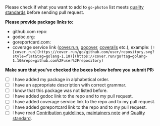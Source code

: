 Please check if what you want to add to `go-photon` list meets [quality standards](https://github.com/TechPay-io/go-photon/blob/master/CONTRIBUTING.md#quality-standard) before sending pull request.

**Please provide package links to:**

- github.com repo:
- godoc.org:
- goreportcard.com:
- coverage service link ([cover.run](https://cover.run/), [gocover](http://gocover.io/), [coveralls](https://coveralls.io/) etc.), example: `[![cover.run](https://cover.run/go/github.com/user/repository.svg?style=flat&tag=golang-1.10)](https://cover.run/go?tag=golang-1.10&repo=github.com%2Fuser%2Frepository)`

**Make sure that you've checked the boxes below before you submit PR:**
- [ ] I have added my package in alphabetical order.
- [ ] I have an appropriate description with correct grammar.
- [ ] I know that this package was not listed before.
- [ ] I have added godoc link to the repo and to my pull request.
- [ ] I have added coverage service link to the repo and to my pull request.
- [ ] I have added goreportcard link to the repo and to my pull request.
- [ ] I have read [Contribution guidelines](https://github.com/TechPay-io/go-photon/blob/master/CONTRIBUTING.md#contribution-guidelines), [maintainers note](https://github.com/TechPay-io/go-photon/blob/master/CONTRIBUTING.md#maintainers) and [Quality standard](https://github.com/TechPay-io/go-photon/blob/master/CONTRIBUTING.md#quality-standard).
